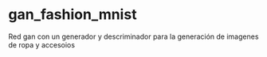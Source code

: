 # gan_fashion_mnist

Red gan con un generador y descriminador para la generación de imagenes de ropa y accesoios